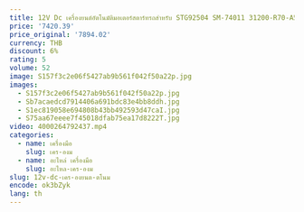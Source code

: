 ```yaml
---
title: 12V Dc เครื่องยนต์อัตโนมัติมอเตอร์สตาร์ทรถสําหรับ STG92504 SM-74011 31200-R70-A51 4280005380
price: '7420.39'
price_original: '7894.02'
currency: THB
discount: 6%
rating: 5
volume: 52
image: S157f3c2e06f5427ab9b561f042f50a22p.jpg
images:
  - S157f3c2e06f5427ab9b561f042f50a22p.jpg
  - Sb7acaedcd7914406a691bdc83e4bb8ddh.jpg
  - S1ec819058e694808b43bb492593d47caI.jpg
  - S75aa67eeee7f45018dfab75ea17d8222T.jpg
video: 4000264792437.mp4
categories:
  - name: เครื่องมือ
    slug: เคร-องม
  - name: อะไหล่ เครื่องมือ
    slug: อะไหล-เคร-องม
slug: 12v-dc-เคร-องยนต-ตโนม
encode: ok3bZyk
lang: th
---
```

  